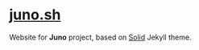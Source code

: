 [juno.sh](https://juno.sh)
============

Website for **Juno** project, based on [Solid](https://github.com/st4ple/solid-jekyll) Jekyll theme.
